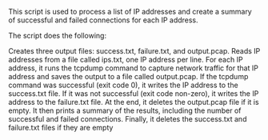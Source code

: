 This script is used to process a list of IP addresses and create a summary of successful and failed connections for each IP address.

The script does the following:

Creates three output files: success.txt, failure.txt, and output.pcap.
Reads IP addresses from a file called ips.txt, one IP address per line.
For each IP address, it runs the tcpdump command to capture network traffic for that IP address and saves the output to a file called output.pcap.
If the tcpdump command was successful (exit code 0), it writes the IP address to the success.txt file. If it was not successful (exit code non-zero), it writes the IP address to the failure.txt file.
At the end, it deletes the output.pcap file if it is empty. It then prints a summary of the results, including the number of successful and failed connections. Finally, it deletes the success.txt and failure.txt files if they are empty
